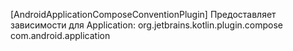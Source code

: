 

[AndroidApplicationComposeConventionPlugin]
Предоставляет зависимости для Application:
org.jetbrains.kotlin.plugin.compose
com.android.application




